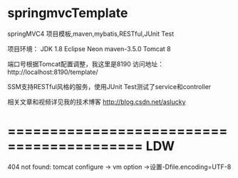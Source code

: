 # springmvcTemplate
springMVC4 项目模板,maven,mybatis,RESTful,JUnit Test

项目环境：
JDK 1.8
Eclipse Neon
maven-3.5.0
Tomcat 8

端口号根据Tomcat配置调整，我这里是8190
访问地址：http://localhost:8190/template/

SSM支持RESTful风格的服务，使用JUnit Test测试了service和controller

相关文章和视频详见我的技术博客
http://blog.csdn.net/aslucky


==========================================
LDW
=========================================
404 not found:
    tomcat configure -> vm option ->设置-Dfile.encoding=UTF-8